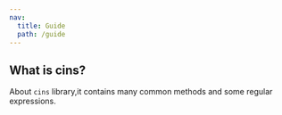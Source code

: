 ```yaml
---
nav:
  title: Guide
  path: /guide
---
```


## What is cins?

About `cins` library,it contains many common methods and some regular expressions.
